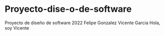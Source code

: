 # Proyecto-dise-o-de-software
Proyecto de diseño de software 2022
Felipe Gonzalez
Vicente Garcia
Hola, soy Vicente